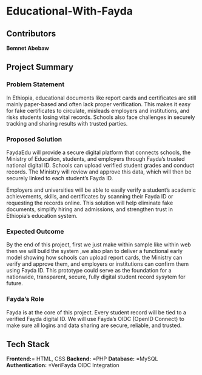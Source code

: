# Educational-With-Fayda
## Contributors
  **Bemnet Abebaw**
## Project Summary
### Problem Statement
In Ethiopia, educational documents like report cards and certificates are still mainly paper-based and often lack proper verification. This makes it easy for fake certificates to circulate, misleads employers and institutions, and risks students losing vital records. Schools also face challenges in securely tracking and sharing results with trusted parties.

### Proposed Solution
FaydaEdu will provide a secure digital platform that connects schools, the Ministry of Education, students, and employers through Fayda’s trusted national digital ID. Schools can upload verified student grades and conduct records. The Ministry will review and approve this data, which will then be securely linked to each student’s Fayda ID.

Employers and universities will be able to easily verify a student’s academic achievements, skills, and certificates by scanning their Fayda ID or requesting the records online. This solution will help eliminate fake documents, simplify hiring and admissions, and strengthen trust in Ethiopia’s education system.

### Expected Outcome
By the end of this project, first we just make within sample like within web then we will build the system ,we also plan to deliver a functional early model showing how schools can upload report cards, the Ministry can verify and approve them, and employers or institutions can confirm them using Fayda ID. This prototype could serve as the foundation for a nationwide, transparent, secure, fully digital student record sysytem for future.

### Fayda’s Role
Fayda is at the core of this project. Every student record will be tied to a verified Fayda digital ID. We will use Fayda’s OIDC (OpenID Connect) to make sure all logins and data sharing are secure, reliable, and trusted.

## Tech Stack
**Frontend:**= HTML, CSS
**Backend:** =PHP
**Database:** =MySQL
**Authentication:** =VeriFayda OIDC Integration  
